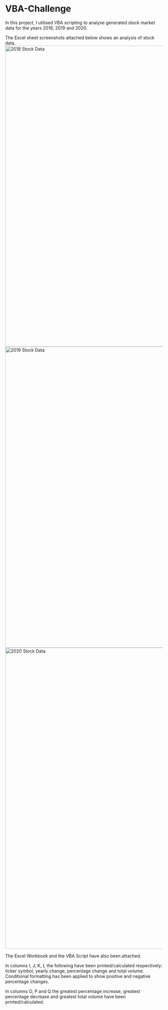 # VBA-Challenge
In this project, I utilised VBA scripting to analyse generated stock market data for the years 2018, 2019 and 2020.  

The Excel sheet screenshots attached below shows an analysis of stock data.
<img width="961" alt="2018 Stock Data" src="https://github.com/Savina-B/VBA-Challenge/assets/130323046/9fa01329-b502-4d2b-bca2-8e0609fd34a7">
<img width="961" alt="2019 Stock Data" src="https://github.com/Savina-B/VBA-Challenge/assets/130323046/f9bfd590-c9fc-4160-a480-0c9ba964746f">
<img width="961" alt="2020 Stock Data" src="https://github.com/Savina-B/VBA-Challenge/assets/130323046/d5992249-8f2c-43c2-b725-6053c177b0ee">

The Excel Workbook and the VBA Script have also been attached.

In columns I, J, K, L the following have been printed/calculated respectively: ticker symbol, yearly change, percentage change and total volume. Conditional formatting has been applied to show positive and negative percentage changes.

In columns O, P and Q the greatest percentage increase, greatest percentage decrease and greatest total volume have been printed/calculated.







